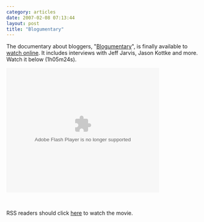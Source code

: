 ```yaml
---
category: articles
date: 2007-02-08 07:13:44
layout: post
title: "Blogumentary"
---
```


<p>The documentary about bloggers, "<a href="http://blogumentary.org/">Blogumentary</a>", is finally available to <a href="http://video.google.com/videoplay?docid=-8920472176280937346">watch online</a>. It includes interviews with Jeff Jarvis, Jason Kottke and more. Watch it below (1h05m24s).</p><p><embed style="width:400px; height:326px;" id="VideoPlayback" type="application/x-shockwave-flash" src="http://video.google.com/googleplayer.swf?docId=-8920472176280937346&hl=en" flashvars=""> </embed></p><br/><p>RSS readers should click <a href="//joaobordalo.com/articles/2007/02/08/blogumentary">here</a> to watch the movie.</p>

